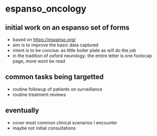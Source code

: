 # espanso_oncology

## initial work on an espanso set of forms
* based on https://espanso.org/
* aim is to improve the basic data captured
* intent is to be concise: as little boiler plate as will do the job
* in the tradition of oxford neurology: the entire letter is one foolscap page, more wont be read


## common tasks being targetted
* routine followup of patients on surveillance
* routine treatment reviews


## eventually
* cover most common clinical scenarios I encounter
* maybe not initial consultations
